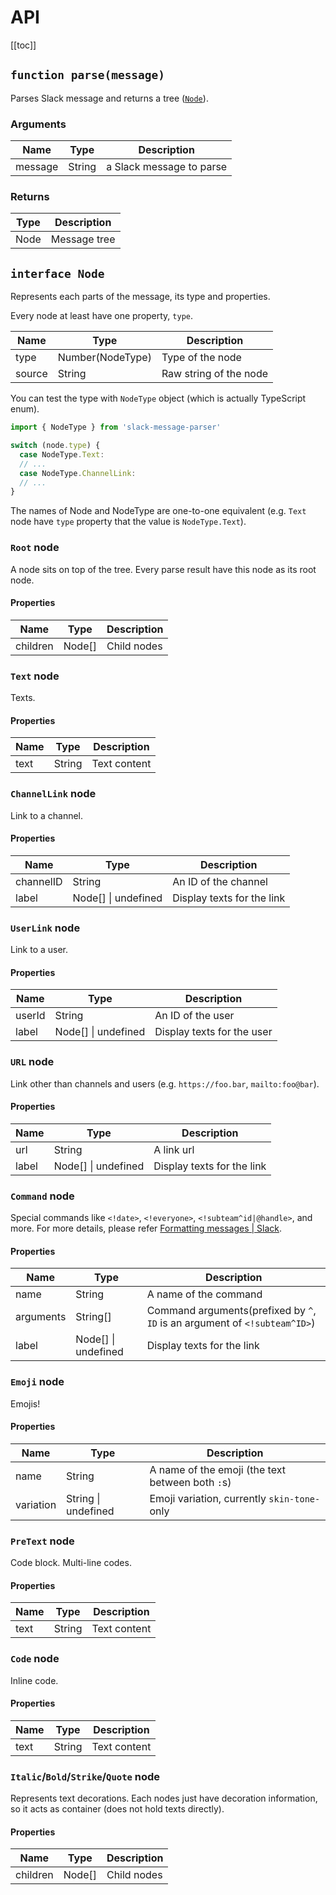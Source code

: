 # API

[[toc]]

## `function parse(message)`

Parses Slack message and returns a tree ([`Node`](#interface-node)).

### Arguments

| Name    | Type   | Description              |
| ------- | ------ | ------------------------ |
| message | String | a Slack message to parse |

### Returns

| Type | Description  |
| ---- | ------------ |
| Node | Message tree |

## `interface Node`

Represents each parts of the message, its type and properties.

Every node at least have one property, `type`.

| Name   | Type             | Description            |
| ------ | ---------------- | ---------------------- |
| type   | Number(NodeType) | Type of the node       |
| source | String           | Raw string of the node |

You can test the type with `NodeType` object (which is actually TypeScript enum).

```js
import { NodeType } from 'slack-message-parser'

switch (node.type) {
  case NodeType.Text:
  // ...
  case NodeType.ChannelLink:
  // ...
}
```

The names of Node and NodeType are one-to-one equivalent (e.g. `Text` node have `type` property that the value is `NodeType.Text`).

### `Root` node

A node sits on top of the tree. Every parse result have this node as its root node.

#### Properties

| Name     | Type   | Description |
| -------- | ------ | ----------- |
| children | Node[] | Child nodes |

### `Text` node

Texts.

#### Properties

| Name | Type   | Description  |
| ---- | ------ | ------------ |
| text | String | Text content |

### `ChannelLink` node

Link to a channel.

#### Properties

| Name      | Type                | Description                |
| --------- | ------------------- | -------------------------- |
| channelID | String              | An ID of the channel       |
| label     | Node[] \| undefined | Display texts for the link |

### `UserLink` node

Link to a user.

#### Properties

| Name   | Type                | Description                |
| ------ | ------------------- | -------------------------- |
| userId | String              | An ID of the user          |
| label  | Node[] \| undefined | Display texts for the user |

### `URL` node

Link other than channels and users (e.g. `https://foo.bar`, `mailto:foo@bar`).

#### Properties

| Name  | Type                | Description                |
| ----- | ------------------- | -------------------------- |
| url   | String              | A link url                 |
| label | Node[] \| undefined | Display texts for the link |

### `Command` node

Special commands like `<!date>`, `<!everyone>`, `<!subteam^id|@handle>`, and more.
For more details, please refer [Formatting messages | Slack](https://api.slack.com/docs/message-formatting).

#### Properties

| Name      | Type                | Description                                                                |
| --------- | ------------------- | -------------------------------------------------------------------------- |
| name      | String              | A name of the command                                                      |
| arguments | String[]            | Command arguments(prefixed by `^`, `ID` is an argument of `<!subteam^ID>`) |
| label     | Node[] \| undefined | Display texts for the link                                                 |

### `Emoji` node

Emojis!

#### Properties

| Name      | Type                | Description                                      |
| --------- | ------------------- | ------------------------------------------------ |
| name      | String              | A name of the emoji (the text between both `:`s) |
| variation | String \| undefined | Emoji variation, currently `skin-tone-` only     |

### `PreText` node

Code block. Multi-line codes.

#### Properties

| Name | Type   | Description  |
| ---- | ------ | ------------ |
| text | String | Text content |

### `Code` node

Inline code.

#### Properties

| Name | Type   | Description  |
| ---- | ------ | ------------ |
| text | String | Text content |

### `Italic`/`Bold`/`Strike`/`Quote` node

Represents text decorations. Each nodes just have decoration information, so it acts as container (does not hold texts directly).

#### Properties

| Name     | Type   | Description |
| -------- | ------ | ----------- |
| children | Node[] | Child nodes |
